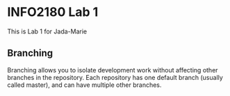 # INFO2180 Lab 1

This is Lab 1 for Jada-Marie 

## Branching

Branching allows you to isolate development work without affecting other branches in the repository. Each repository has one default branch (usually called master), and can have multiple other branches.
